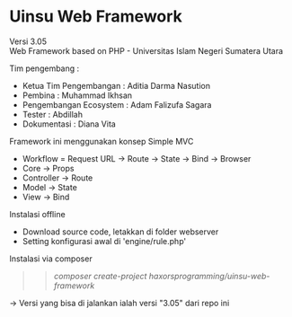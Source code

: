 # Uinsu Web Framework
Versi 3.05<br/>
Web Framework based on PHP - Universitas Islam Negeri Sumatera Utara

Tim pengembang :

- Ketua Tim Pengembangan : Aditia Darma Nasution
- Pembina : Muhammad Ikhsan
- Pengembangan Ecosystem : Adam Falizufa Sagara
- Tester : Abdillah
- Dokumentasi : Diana Vita

Framework ini menggunakan konsep Simple MVC

- Workflow = Request URL -> Route -> State -> Bind -> Browser
- Core -> Props 
- Controller -> Route
- Model -> State 
- View -> Bind

Instalasi offline 
- Download source code, letakkan di folder webserver
- Setting konfigurasi awal di 'engine/rule.php'

Instalasi via composer 
>> <i>composer create-project haxorsprogramming/uinsu-web-framework</i>

-> Versi yang bisa di jalankan ialah versi "3.05" dari repo ini


